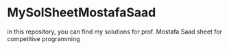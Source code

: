 # MySolSheetMostafaSaad
in this repository, you can find my solutions for prof. Mostafa Saad sheet for competitive programming
